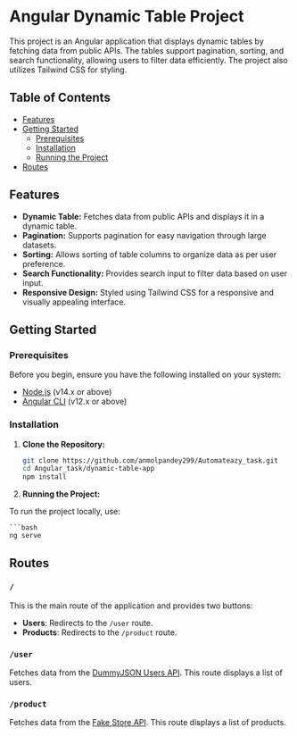 # Angular Dynamic Table Project

This project is an Angular application that displays dynamic tables by fetching data from public APIs. The tables support pagination, sorting, and search functionality, allowing users to filter data efficiently. The project also utilizes Tailwind CSS for styling.

## Table of Contents

- [Features](#features)
- [Getting Started](#getting-started)
  - [Prerequisites](#prerequisites)
  - [Installation](#installation)
  - [Running the Project](#running-the-project)
- [Routes](#routes)


## Features

- **Dynamic Table:** Fetches data from public APIs and displays it in a dynamic table.
- **Pagination:** Supports pagination for easy navigation through large datasets.
- **Sorting:** Allows sorting of table columns to organize data as per user preference.
- **Search Functionality:** Provides search input to filter data based on user input.
- **Responsive Design:** Styled using Tailwind CSS for a responsive and visually appealing interface.

## Getting Started

### Prerequisites

Before you begin, ensure you have the following installed on your system:

- [Node.js](https://nodejs.org/) (v14.x or above)
- [Angular CLI](https://angular.io/cli) (v12.x or above)

### Installation

1. **Clone the Repository:**

   ```bash
   git clone https://github.com/anmolpandey299/Automateazy_task.git
   cd Angular_task/dynamic-table-app
   npm install

2. **Running the Project:**

To run the project locally, use:

    ```bash
    ng serve



## Routes

### `/`

This is the main route of the application and provides two buttons:
- **Users**: Redirects to the `/user` route.
- **Products**: Redirects to the `/product` route.

### `/user`

Fetches data from the [DummyJSON Users API](https://dummyjson.com/users). This route displays a list of users.

### `/product`

Fetches data from the [Fake Store API](https://fakestoreapi.com/products). This route displays a list of products.
